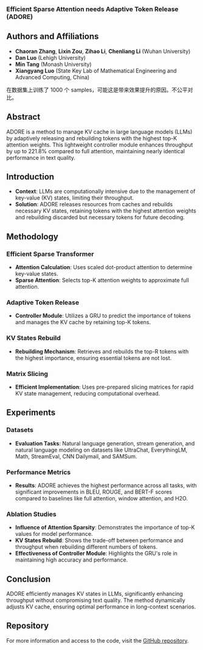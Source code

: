 ### Efficient Sparse Attention needs Adaptive Token Release (ADORE)

## Authors and Affiliations
- **Chaoran Zhang**, **Lixin Zou**, **Zihao Li**, **Chenliang Li** (Wuhan University)
- **Dan Luo** (Lehigh University)
- **Min Tang** (Monash University)
- **Xiangyang Luo** (State Key Lab of Mathematical Engineering and Advanced Computing, China)

在数据集上训练了 1000 个 samples，可能这是带来效果提升的原因。不公平对比。

## Abstract
ADORE is a method to manage KV cache in large language models (LLMs) by adaptively releasing and rebuilding tokens with the highest top-K attention weights. This lightweight controller module enhances throughput by up to 221.8% compared to full attention, maintaining nearly identical performance in text quality.

## Introduction
- **Context**: LLMs are computationally intensive due to the management of key-value (KV) states, limiting their throughput.
- **Solution**: ADORE releases resources from caches and rebuilds necessary KV states, retaining tokens with the highest attention weights and rebuilding discarded but necessary tokens for future decoding.

## Methodology
### Efficient Sparse Transformer
- **Attention Calculation**: Uses scaled dot-product attention to determine key-value states.
- **Sparse Attention**: Selects top-K attention weights to approximate full attention.

### Adaptive Token Release
- **Controller Module**: Utilizes a GRU to predict the importance of tokens and manages the KV cache by retaining top-K tokens.

### KV States Rebuild
- **Rebuilding Mechanism**: Retrieves and rebuilds the top-R tokens with the highest importance, ensuring essential tokens are not lost.

### Matrix Slicing
- **Efficient Implementation**: Uses pre-prepared slicing matrices for rapid KV state management, reducing computational overhead.

## Experiments
### Datasets
- **Evaluation Tasks**: Natural language generation, stream generation, and natural language modeling on datasets like UltraChat, EverythingLM, Math, StreamEval, CNN Dailymail, and SAMSum.

### Performance Metrics
- **Results**: ADORE achieves the highest performance across all tasks, with significant improvements in BLEU, ROUGE, and BERT-F scores compared to baselines like full attention, window attention, and H2O.

### Ablation Studies
- **Influence of Attention Sparsity**: Demonstrates the importance of top-K values for model performance.
- **KV States Rebuild**: Shows the trade-off between performance and throughput when rebuilding different numbers of tokens.
- **Effectiveness of Controller Module**: Highlights the GRU's role in maintaining high accuracy and performance.

## Conclusion
ADORE efficiently manages KV states in LLMs, significantly enhancing throughput without compromising text quality. The method dynamically adjusts KV cache, ensuring optimal performance in long-context scenarios.

## Repository
For more information and access to the code, visit the [GitHub repository](https://github.com/WHUIR/ADORE).